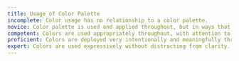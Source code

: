 ```yaml
---
title: Usage of Color Palette
incomplete: Color usage has no relationship to a color palette.
novice: Color palette is used and applied throughout, but in ways that aren't working well. For example, text color on top of a surface color is inappropriate, colors may be overused, contrast may be insufficient in places, etc.
competent: Colors are used appropriately throughout, with attention to color contrast. Color is applied consistently to mean certain things to the user.
proficient: Colors are deployed very intentionally and meaningfully throughout, with attention to accessibility.
expert: Colors are used expressively without distracting from clarity.
---
```

